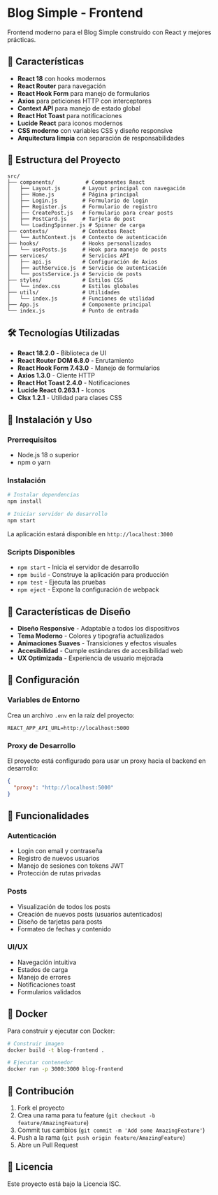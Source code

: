 # Blog Simple - Frontend

Frontend moderno para el Blog Simple construido con React y mejores prácticas.

## 🚀 Características

- **React 18** con hooks modernos
- **React Router** para navegación
- **React Hook Form** para manejo de formularios
- **Axios** para peticiones HTTP con interceptores
- **Context API** para manejo de estado global
- **React Hot Toast** para notificaciones
- **Lucide React** para iconos modernos
- **CSS moderno** con variables CSS y diseño responsive
- **Arquitectura limpia** con separación de responsabilidades

## 📁 Estructura del Proyecto

```
src/
├── components/          # Componentes React
│   ├── Layout.js       # Layout principal con navegación
│   ├── Home.js         # Página principal
│   ├── Login.js        # Formulario de login
│   ├── Register.js     # Formulario de registro
│   ├── CreatePost.js   # Formulario para crear posts
│   ├── PostCard.js     # Tarjeta de post
│   └── LoadingSpinner.js # Spinner de carga
├── contexts/           # Contextos React
│   └── AuthContext.js  # Contexto de autenticación
├── hooks/              # Hooks personalizados
│   └── usePosts.js     # Hook para manejo de posts
├── services/           # Servicios API
│   ├── api.js          # Configuración de Axios
│   ├── authService.js  # Servicio de autenticación
│   └── postsService.js # Servicio de posts
├── styles/             # Estilos CSS
│   └── index.css       # Estilos globales
├── utils/              # Utilidades
│   └── index.js        # Funciones de utilidad
├── App.js              # Componente principal
└── index.js            # Punto de entrada
```

## 🛠️ Tecnologías Utilizadas

- **React 18.2.0** - Biblioteca de UI
- **React Router DOM 6.8.0** - Enrutamiento
- **React Hook Form 7.43.0** - Manejo de formularios
- **Axios 1.3.0** - Cliente HTTP
- **React Hot Toast 2.4.0** - Notificaciones
- **Lucide React 0.263.1** - Iconos
- **Clsx 1.2.1** - Utilidad para clases CSS

## 🚀 Instalación y Uso

### Prerrequisitos

- Node.js 18 o superior
- npm o yarn

### Instalación

```bash
# Instalar dependencias
npm install

# Iniciar servidor de desarrollo
npm start
```

La aplicación estará disponible en `http://localhost:3000`

### Scripts Disponibles

- `npm start` - Inicia el servidor de desarrollo
- `npm build` - Construye la aplicación para producción
- `npm test` - Ejecuta las pruebas
- `npm eject` - Expone la configuración de webpack

## 🎨 Características de Diseño

- **Diseño Responsive** - Adaptable a todos los dispositivos
- **Tema Moderno** - Colores y tipografía actualizados
- **Animaciones Suaves** - Transiciones y efectos visuales
- **Accesibilidad** - Cumple estándares de accesibilidad web
- **UX Optimizada** - Experiencia de usuario mejorada

## 🔧 Configuración

### Variables de Entorno

Crea un archivo `.env` en la raíz del proyecto:

```env
REACT_APP_API_URL=http://localhost:5000
```

### Proxy de Desarrollo

El proyecto está configurado para usar un proxy hacia el backend en desarrollo:

```json
{
  "proxy": "http://localhost:5000"
}
```

## 📱 Funcionalidades

### Autenticación
- Login con email y contraseña
- Registro de nuevos usuarios
- Manejo de sesiones con tokens JWT
- Protección de rutas privadas

### Posts
- Visualización de todos los posts
- Creación de nuevos posts (usuarios autenticados)
- Diseño de tarjetas para posts
- Formateo de fechas y contenido

### UI/UX
- Navegación intuitiva
- Estados de carga
- Manejo de errores
- Notificaciones toast
- Formularios validados

## 🐳 Docker

Para construir y ejecutar con Docker:

```bash
# Construir imagen
docker build -t blog-frontend .

# Ejecutar contenedor
docker run -p 3000:3000 blog-frontend
```

## 🤝 Contribución

1. Fork el proyecto
2. Crea una rama para tu feature (`git checkout -b feature/AmazingFeature`)
3. Commit tus cambios (`git commit -m 'Add some AmazingFeature'`)
4. Push a la rama (`git push origin feature/AmazingFeature`)
5. Abre un Pull Request

## 📄 Licencia

Este proyecto está bajo la Licencia ISC.
